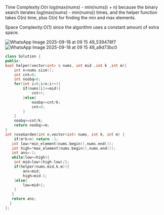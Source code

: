 Time Complexity:O(n log(max(nums) - min(nums)) + n) because the binary search iterates log(max(nums) - min(nums)) times, and the helper function takes O(n) time, plus O(n) for finding the min and max elements.

Space Complexity:O(1) since the algorithm uses a constant amount of extra space.

![WhatsApp Image 2025-09-18 at 09 15 49_539478f7](https://github.com/user-attachments/assets/ab9fcd69-12a0-46b3-b0a2-2b1d0c476e20)
![WhatsApp Image 2025-09-18 at 09 15 49_a9d73bc0](https://github.com/user-attachments/assets/5d2a9604-ee2e-4281-aa92-891d16dec65c)

```cpp
class Solution {
public:
bool helper(vector<int> & nums, int mid ,int k ,int m){
    int n=nums.size();
    int cnt=0;
    int noobq=0;
    for(int i=0;i<n;i++){
        if(nums[i]<=mid){
            cnt++;
        }else{
            noobq+=cnt/k;
            cnt=0;
        }
    }
    noobq+=cnt/k;
    return noobq>=m;
}
int roseGarden(int n,vector<int> nums, int k, int m) {
    if(m*k>n) return -1;
   int low=*min_element(nums.begin(),nums.end());
   int high=*max_element(nums.begin(),nums.end());
   int ans=-1;
   while(low<=high){
    int mid=low+(high-low)/2;
    if(helper(nums,mid,k,m)){
        ans=mid;
        high=mid-1;
    }else{
        low=mid+1;
    }
   }
   return ans;
  }
};
